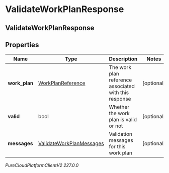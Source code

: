 # ValidateWorkPlanResponse

## ValidateWorkPlanResponse

## Properties

|Name | Type | Description | Notes|
|------------ | ------------- | ------------- | -------------|
| **work_plan** | [WorkPlanReference](WorkPlanReference) | The work plan reference associated with this response | [optional] |
| **valid** | bool | Whether the work plan is valid or not | [optional] |
| **messages** | [ValidateWorkPlanMessages](ValidateWorkPlanMessages) | Validation messages for this work plan | [optional] |



_PureCloudPlatformClientV2 227.0.0_
